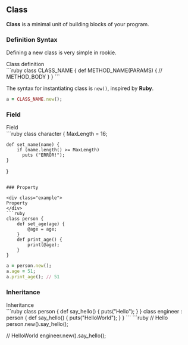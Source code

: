 Class
----

__Class__ is a minimal unit of building blocks of your program.

### Definition Syntax

Defining a new class is very simple in rookie.

<div class="example">
Class definition
</div>
```ruby
class CLASS_NAME {
    def METHOD_NAME(PARAMS) {
        // METHOD_BODY
    }
}
```

The syntax for instantiating class is `new()`, inspired by __Ruby__.

```ruby
a = CLASS_NAME.new();
```

### Field

<div class="example">
Field
</div>
```ruby
class character {
    MaxLength = 16;

    def set_name(name) {
        if (name.length() >= MaxLength)
          puts ("ERROR!");
    }
}
```

### Property

<div class="example">
Property
</div>
```ruby
class person {
    def set_age(age) {
        @age = age;
    }
    def print_age() {
        print(@age);
    }
}
```

```ruby
a = person.new();
a.age = 51;
a.print_age(); // 51
```

### Inheritance

<div class="example">
Inheritance
</div>
```ruby
class person {
    def say_hello() {
        puts("Hello");
    }
}
class engineer : person {
    def say_hello() {
        puts("HelloWorld");
    }
}
```
```ruby
// Hello
person.new().say_hello();

// HelloWorld
engineer.new().say_hello();
```